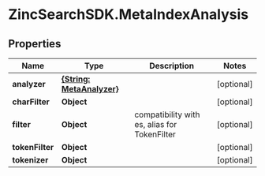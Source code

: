 # ZincSearchSDK.MetaIndexAnalysis

## Properties

Name | Type | Description | Notes
------------ | ------------- | ------------- | -------------
**analyzer** | [**{String: MetaAnalyzer}**](MetaAnalyzer.md) |  | [optional] 
**charFilter** | **Object** |  | [optional] 
**filter** | **Object** | compatibility with es, alias for TokenFilter | [optional] 
**tokenFilter** | **Object** |  | [optional] 
**tokenizer** | **Object** |  | [optional] 


